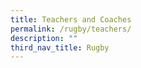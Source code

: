 ```yaml
---
title: Teachers and Coaches
permalink: /rugby/teachers/
description: ""
third_nav_title: Rugby
---
```

